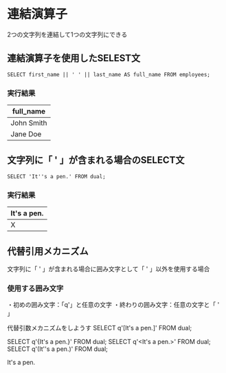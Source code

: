 # 連結演算子
2つの文字列を連結して1つの文字列にできる
## 連結演算子を使用したSELEST文
`SELECT first_name || ' ' || last_name AS full_name FROM employees;`
### 実行結果

| full_name  |
| ---------- |
| John Smith |
| Jane Doe   |
## 文字列に「 ' 」が含まれる場合のSELECT文
`SELECT 'It''s a pen.' FROM dual;`
### 実行結果

| It's a pen. |
| ----------- |
| X           |
## 代替引用メカニズム
文字列に「 ' 」が含まれる場合に囲み文字として「 ' 」以外を使用する場合
### 使用する囲み文字
・初めの囲み文字：「q'」と任意の文字
・終わりの囲み文字：任意の文字と「 ' 」

代替引数メカニズムをしようす
SELECT q'[It's a pen.]' FROM dual;

SELECT q'{It's a pen.}' FROM dual;
SELECT q'<It's a pen.>' FROM dual;
SELECT q'(It''s a pen.)' FROM dual;  

It's a pen.
